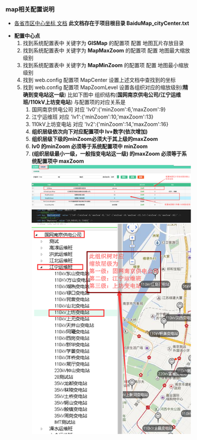 ### map相关配置说明

* [各省市区中心坐标 文档](../../tutorials/bmap_city.center.txt) **此文档存在于项目根目录 BaiduMap_cityCenter.txt**
- **配置中心点**
  1. 找到系统配置表中 关键字为 **GISMap** 的配置项 配置 地图瓦片存放目录
  2. 找到系统配置表中 关键字为 **MapMaxZoom** 的配置项 配置 地图最大缩放级别
  3. 找到系统配置表中 关键字为 **MapMinZoom** 的配置项 配置 地图最小缩放级别
  4. 找到 web.config 配置项 MapCenter 设置上述文档中查找到的坐标
  5. 找到 web.config 配置项 MapZoomLevel 设置各组织对应的缩放级别(**精确到变电站这一级**) 
      比如下图中 组织结构(**国网南京供电公司/江宁运维班/110kV上坊变电站**) 与配置项的对应关系是
       1. 国网南京供电公司  对应 'lv0':{'minZoom':6,'maxZoom':9}
       2. 江宁运维班       对应 'lv1':{'minZoom':10,'maxZoom':13}
       3. 110kV上坊变电站  对应 'lv2':{'minZoom':14,'maxZoom':16}
       4. **组织层级依次向下对应配置项中 lv+数字(依次增加)**
       5. **组织层级下级的minZoom必须大于其上级的maxZoom**
       6. **lv0 的minZoom 必须等于系统配置项中 minZoom**
       7. **(组织层级最小一级，一般指变电站这一级) 的maxZoom 必须等于系统配置项中 maxZoom**
       ![setting2](./setting2.png)
       ![setting](./setting.png)
       ![tree](./tree.png)
